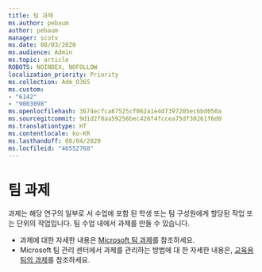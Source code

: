 ```yaml
---
title: 팀 과제
ms.author: pebaum
author: pebaum
manager: scotv
ms.date: 08/03/2020
ms.audience: Admin
ms.topic: article
ROBOTS: NOINDEX, NOFOLLOW
localization_priority: Priority
ms.collection: Adm_O365
ms.custom:
- "6142"
- "9003098"
ms.openlocfilehash: 3674ecfca87525cf062a1e4d7397205ec6bd050a
ms.sourcegitcommit: 9d1d2f0aa59256bec426f4fccea75df30261f6d0
ms.translationtype: HT
ms.contentlocale: ko-KR
ms.lasthandoff: 08/04/2020
ms.locfileid: "46552768"
---
```

# <a name="teams-assignments"></a>팀 과제

과제는 해당 연구의 일부로 서 수업에 포함 된 학생 또는 팀 구성원에게 할당된 작업 또는 단위의 작업입니다. 팀 수업 내에서 과제를 만들 수 있습니다.

- 과제에 대한 자세한 내용은 [Microsoft 팀 과제](https://support.microsoft.com/ko-KR/office/microsoft-teams-5aa4431a-8a3c-4aa5-87a6-b6401abea114#ID0EAABAAA=Assignments)를 참조하세요.
- Microsoft 팀 관리 센터에서 과제를 관리하는 방법에 대 한 자세한 내용은, [교육용 팀의 과제](https://docs.microsoft.com/microsoftteams/expand-teams-across-your-org/assignments-in-teams)를 참조하세요.